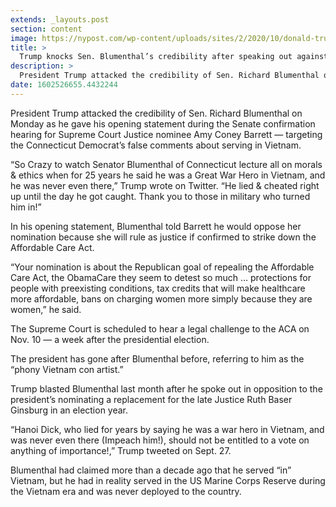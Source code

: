 ```yaml
--- 
extends: _layouts.post 
section: content 
image: https://nypost.com/wp-content/uploads/sites/2/2020/10/donald-trump-richard-blumenthal-43.jpg?quality=90&strip=all&w=1200 
title: > 
  Trump knocks Sen. Blumenthal’s credibility after speaking out against Barrett 
description: > 
  President Trump attacked the credibility of Sen. Richard Blumenthal on Monday as he gave his opening statement during the Senate confirmation hearing for Supreme Court Justice nominee Amy Coney Barrett — targeting the Connecticut Democrat’s false comments about serving in Vietnam.Thank you to those in military who turned him in!”In his opening statement, Blumenthal told Barrett he would oppose her nomination because she will rule as justice if confirmed to strike down the Affordable Care Act.The Supreme Court is scheduled to hear a legal challenge to the ACA on Nov. 10 — a week after the presidential election.“Hanoi Dick, who lied for years by saying he was a war hero in Vietnam, and was never even there (Impeach him!), should not be entitled to a vote on anything of importance!,” Trump tweeted on Sept. 27. 
date: 1602526655.4432244 
--- 
```

President Trump attacked the credibility of Sen. Richard Blumenthal on Monday as he gave his opening statement during the Senate confirmation hearing for Supreme Court Justice nominee Amy Coney Barrett — targeting the Connecticut Democrat’s false comments about serving in Vietnam.

“So Crazy to watch Senator Blumenthal of Connecticut lecture all on morals & ethics when for 25 years he said he was a Great War Hero in Vietnam, and he was never even there,” Trump wrote on Twitter. “He lied & cheated right up until the day he got caught. Thank you to those in military who turned him in!”

In his opening statement, Blumenthal told Barrett he would oppose her nomination because she will rule as justice if confirmed to strike down the Affordable Care Act.

“Your nomination is about the Republican goal of repealing the Affordable Care Act, the ObamaCare they seem to detest so much … protections for people with preexisting conditions, tax credits that will make healthcare more affordable, bans on charging women more simply because they are women,” he said.

The Supreme Court is scheduled to hear a legal challenge to the ACA on Nov. 10 — a week after the presidential election.

The president has gone after Blumenthal before, referring to him as the “phony Vietnam con artist.”

Trump blasted Blumenthal last month after he spoke out in opposition to the president’s nominating a replacement for the late Justice Ruth Baser Ginsburg in an election year.

“Hanoi Dick, who lied for years by saying he was a war hero in Vietnam, and was never even there (Impeach him!), should not be entitled to a vote on anything of importance!,” Trump tweeted on Sept. 27.

Blumenthal had claimed more than a decade ago that he served “in” Vietnam, but he had in reality served in the US Marine Corps Reserve during the Vietnam era and was never deployed to the country.